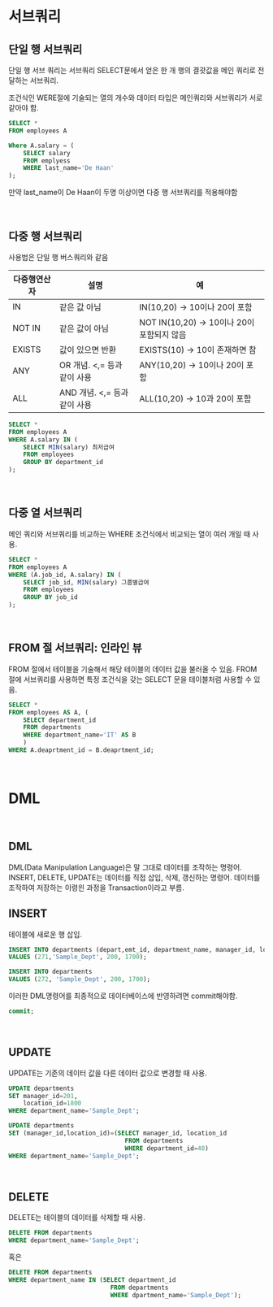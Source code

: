 # 서브쿼리

## 단일 행 서브쿼리

단일 행 서브 쿼리는 서브쿼리 SELECT문에서 얻은 한 개 행의 결괏값을 메인 쿼리로 전달하는 서브쿼리. 

조건식인 WERE절에 기술되는 열의 개수와 데이터 타입은 메인쿼리와 서브쿼리가 서로 같아야 함.

```SQL
SELECT *
FROM employees A

Where A.salary = (
    SELECT salary
    FROM emplyess
    WHERE last_name='De Haan'
);
```

만약  last_name이 De Haan이 두명 이상이면 다중 행 서브쿼리를 적용해야함

 &nbsp;

## 다중 행 서브쿼리
사용법은 단일 행 버스쿼리와 같음

다중행연산자 | 설명 | 예
-----------|-----------|-----------|
IN | 같은 값 아님 | IN(10,20) $\rightarrow$ 10이나 20이 포함
NOT IN | 같은 값이 아님 | NOT IN(10,20) $\rightarrow$ 10이나 20이 포함되지 않음
EXISTS | 값이 있으면 반환 | EXISTS(10) $\rightarrow$ 10이 존재하면 참
ANY | OR 개념. <,= 등과 같이 사용 | ANY(10,20) $\rightarrow$ 10이나 20이 포함
ALL | AND 개념. <,= 등과 같이 사용 | ALL(10,20) $\rightarrow$ 10과 20이 포함

```SQL
SELECT *
FROM employees A
WHERE A.salary IN (
    SELECT MIN(salary) 최저급여
    FROM employees
    GROUP BY department_id
);
```
 &nbsp;
## 다중 열 서브쿼리
메인 쿼리와 서브쿼리를 비교하는 WHERE 조건식에서 비교되는 열이 여러 개일 때 사용.

```SQL
SELECT *
FROM employees A
WHERE (A.job_id, A.salary) IN (
    SELECT job_id, MIN(salary) 그룹별급여
    FROM employees
    GROUP BY job_id
);
```
 &nbsp;

## FROM 절 서브쿼리: 인라인 뷰
FROM 절에서 테이블을 기술해서 해당 테이블의 데이터 값을 불러올 수 있음. FROM 절에 서브쿼리를 사용하면 특정 조건식을 갖는 SELECT 문을 테이블처럼 사용할 수 있음.

```SQL
SELECT *
FROM employees AS A, (
    SELECT department_id
    FROM departments
    WHERE department_name='IT' AS B
    )
WHERE A.deaprtment_id = B.deaprtment_id;
```
 &nbsp;
# DML
 &nbsp;
## DML
DML(Data Manipulation Language)은 말 그대로 데이터를 조작하는 명령어. INSERT, DELETE, UPDATE는 데이터를 직접 삽입, 삭제, 갱신하는 명령어. 데이터를 조작하여 저장하는 이령읜 과정을 Transaction이라고 부름.
 &nbsp;
## INSERT
테이블에 새로운 행 삽입.

```SQL
INSERT INTO departments (depart,emt_id, department_name, manager_id, location_id)
VALUES (271,'Sample_Dept', 200, 1700);
```

```SQL
INSERT INTO departments
VALUES (272, 'Sample_Dept', 200, 1700);
```

이러한 DML명령어를 최종적으로 데이터베이스에 반영하려면 commit해야함.

```SQL
commit;
```
 &nbsp;
## UPDATE
UPDATE는 기존의 데이터 값을 다른 데이터 값으로 변경할 때 사용.

```SQL
UPDATE departments
SET manager_id=201,
    location_id=1800
WHERE department_name='Sample_Dept';
```

```SQL
UPDATE departments
SET (manager_id,location_id)=(SELECT manager_id, location_id
                                FROM departments
                                WHERE department_id=40)
WHERE department_name='Sample_Dept';
```
 &nbsp;
 
 ## DELETE
 DELETE는 테이블의 데이터를 삭제할 때 사용.

```SQL
DELETE FROM departments
WHERE department_name='Sample_Dept';
```
혹은
```SQL
DELETE FROM departments
WHERE department_name IN (SELECT department_id
                            FROM departments
                            WHERE dpartment_name='Sample_Dept');
```